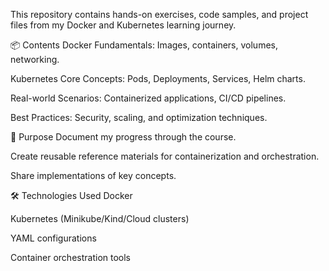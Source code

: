This repository contains hands-on exercises, code samples, and project files from my Docker and Kubernetes learning journey.

📦 Contents
Docker Fundamentals: Images, containers, volumes, networking.

Kubernetes Core Concepts: Pods, Deployments, Services, Helm charts.

Real-world Scenarios: Containerized applications, CI/CD pipelines.

Best Practices: Security, scaling, and optimization techniques.

🚀 Purpose
Document my progress through the course.

Create reusable reference materials for containerization and orchestration.

Share implementations of key concepts.

🛠️ Technologies Used
Docker

Kubernetes (Minikube/Kind/Cloud clusters)

YAML configurations

Container orchestration tools
